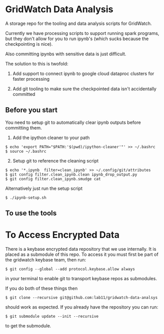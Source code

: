 GridWatch Data Analysis
=======================

A storage repo for the tooling and data analysis scripts for GridWatch.

Currently we have processing scripts to support running spark programs, but they
don't allow for you to run ipynb's (which sucks because the checkpointing is nice).

Also committing ipynbs with sensitive data is just difficult.

The solution to this is twofold:

1) Add support to connect ipynb to google cloud dataproc clusters for faster processing

2) Add git tooling to make sure the checkpointed data isn't accidentally committed

## Before you start

You need to setup git to automatically clear ipynb outputs before committing them.

1) Add the ipython cleaner to your path

```
$ echo 'export PATH="$PATH:'$(pwd)/ipython-cleaner'"' >> ~/.bashrc
$ source ~/.bashrc
```

2) Setup git to reference the cleaning script

```
$ echo '*.ipynb  filter=clean_ipynb' >> ~/.config/git/attributes
$ git config filter.clean_ipynb.clean ipynb_drop_output.py
$ git config filter.clean_ipynb.smudge cat
```

Alternatively just run the setup script

```
$ ./ipynb-setup.sh
```

## To use the tools


# To Access Encrypted Data

There is a keybase encrypted data repository that we use internally. It is
placed as a submodule of this repo. To access it you must first be part of the
gridwatch keybase team, then run:

```
$ git config --global --add protocol.keybase.allow always
```

in your terminal to enable git to transport keybase repos as submodules.

If you do both of these things then

```
$ git clone --recursive git@github.com:lab11/gridwatch-data-analsys
```
should work as expected. If you already have the repository you can run:

```
$ git submodule update --init --recursive
```

to get the submodule.
